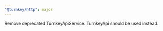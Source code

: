 ```yaml
---
"@turnkey/http": major
---
```


Remove deprecated TurnkeyApiService. TurnkeyApi should be used instead.
